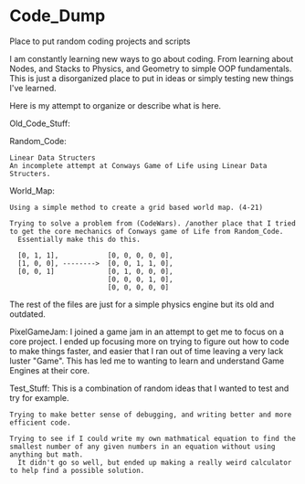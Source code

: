 # Code_Dump
Place to put random coding projects and scripts

I am constantly learning new ways to go about coding. From learning about Nodes, and Stacks to Physics, and Geometry to simple OOP fundamentals.
This is just a disorganized place to put in ideas or simply testing new things I've learned.

Here is my attempt to organize or describe what is here.


Old_Code_Stuff:

  Random_Code:
  
    Linear Data Structers
    An incomplete attempt at Conways Game of Life using Linear Data Structers.
    
  World_Map:
  
    Using a simple method to create a grid based world map. (4-21)
    
    Trying to solve a problem from (CodeWars). /another place that I tried to get the core mechanics of Conways game of Life from Random_Code.
      Essentially make this do this.
      
      [0, 1, 1],            [0, 0, 0, 0, 0],
      [1, 0, 0], -------->  [0, 0, 1, 1, 0],
      [0, 0, 1]             [0, 1, 0, 0, 0],
                            [0, 0, 0, 1, 0],
                            [0, 0, 0, 0, 0]
  
  The rest of the files are just for a simple physics engine but its old and outdated.
  
  
PixelGameJam:
  I joined a game jam in an attempt to get me to focus on a core project. I ended up focusing more on trying to figure out how to code to make things faster,
  and easier that I ran out of time leaving a very lack luster "Game". This has led me to wanting to learn and understand Game Engines at their core.
  
  
Test_Stuff:
  This is a combination of random ideas that I wanted to test and try for example. 
  
    Trying to make better sense of debugging, and writing better and more efficient code.
    
    Trying to see if I could write my own mathmatical equation to find the smallest number of any given numbers in an equation without using anything but math.
      It didn't go so well, but ended up making a really weird calculator to help find a possible solution.


